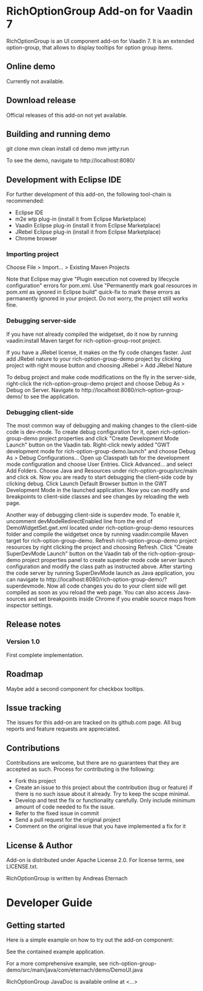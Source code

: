 # RichOptionGroup Add-on for Vaadin 7

RichOptionGroup is an UI component add-on for Vaadin 7.
It is an extended option-group, that allows to display tooltips for option group items.

## Online demo

Currently not available.

## Download release

Official releases of this add-on not yet available.

## Building and running demo

git clone <url of the RichOptionGroup repository>
mvn clean install
cd demo
mvn jetty:run

To see the demo, navigate to http://localhost:8080/

## Development with Eclipse IDE

For further development of this add-on, the following tool-chain is recommended:
- Eclipse IDE
- m2e wtp plug-in (install it from Eclipse Marketplace)
- Vaadin Eclipse plug-in (install it from Eclipse Marketplace)
- JRebel Eclipse plug-in (install it from Eclipse Marketplace)
- Chrome browser

### Importing project

Choose File > Import... > Existing Maven Projects

Note that Eclipse may give "Plugin execution not covered by lifecycle configuration" errors for pom.xml. Use "Permanently mark goal resources in pom.xml as ignored in Eclipse build" quick-fix to mark these errors as permanently ignored in your project. Do not worry, the project still works fine. 

### Debugging server-side

If you have not already compiled the widgetset, do it now by running vaadin:install Maven target for rich-option-group-root project.

If you have a JRebel license, it makes on the fly code changes faster. Just add JRebel nature to your rich-option-group-demo project by clicking project with right mouse button and choosing JRebel > Add JRebel Nature

To debug project and make code modifications on the fly in the server-side, right-click the rich-option-group-demo project and choose Debug As > Debug on Server. Navigate to http://localhost:8080/rich-option-group-demo/ to see the application.

### Debugging client-side

The most common way of debugging and making changes to the client-side code is dev-mode. To create debug configuration for it, open rich-option-group-demo project properties and click "Create Development Mode Launch" button on the Vaadin tab. Right-click newly added "GWT development mode for rich-option-group-demo.launch" and choose Debug As > Debug Configurations... Open up Classpath tab for the development mode configuration and choose User Entries. Click Advanced... and select Add Folders. Choose Java and Resources under rich-option-group/src/main and click ok. Now you are ready to start debugging the client-side code by clicking debug. Click Launch Default Browser button in the GWT Development Mode in the launched application. Now you can modify and breakpoints to client-side classes and see changes by reloading the web page. 

Another way of debugging client-side is superdev mode. To enable it, uncomment devModeRedirectEnabled line from the end of DemoWidgetSet.gwt.xml located under rich-option-group-demo resources folder and compile the widgetset once by running vaadin:compile Maven target for rich-option-group-demo. Refresh rich-option-group-demo project resources by right clicking the project and choosing Refresh. Click "Create SuperDevMode Launch" button on the Vaadin tab of the rich-option-group-demo project properties panel to create superder mode code server launch configuration and modify the class path as instructed above. After starting the code server by running SuperDevMode launch as Java application, you can navigate to http://localhost:8080/rich-option-group-demo/?superdevmode. Now all code changes you do to your client side will get compiled as soon as you reload the web page. You can also access Java-sources and set breakpoints inside Chrome if you enable source maps from inspector settings. 

 
## Release notes

### Version 1.0
First complete implementation.

## Roadmap
Maybe add a second component for checkbox tooltips.


## Issue tracking

The issues for this add-on are tracked on its github.com page. All bug reports and feature requests are appreciated. 

## Contributions

Contributions are welcome, but there are no guarantees that they are accepted as such. Process for contributing is the following:
- Fork this project
- Create an issue to this project about the contribution (bug or feature) if there is no such issue about it already. Try to keep the scope minimal.
- Develop and test the fix or functionality carefully. Only include minimum amount of code needed to fix the issue.
- Refer to the fixed issue in commit
- Send a pull request for the original project
- Comment on the original issue that you have implemented a fix for it

## License & Author

Add-on is distributed under Apache License 2.0. For license terms, see LICENSE.txt.

RichOptionGroup is written by Andreas Eternach

# Developer Guide

## Getting started

Here is a simple example on how to try out the add-on component:

See the contained example application.

For a more comprehensive example, see rich-option-group-demo/src/main/java/com/eternach/demo/DemoUI.java

RichOptionGroup JavaDoc is available online at <...>